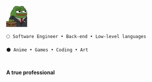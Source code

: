 <img aling="center" src="https://github.com/awwliedacoder/awwliedacoder/blob/main/9605-pepe-business.png?raw=true">

```
🌕 Software Engineer • Back-end • Low-level languages

🌑 Anime • Games • Coding • Art

```
<br>

<b>A true professional</b>
